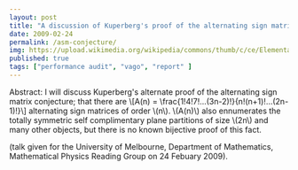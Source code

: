 ```yaml
---
layout: post
title: "A discussion of Kuperberg's proof of the alternating sign matrix conjecture (presentation)"
date: 2009-02-24
permalink: /asm-conjecture/
img: https://upload.wikimedia.org/wikipedia/commons/thumb/c/ce/Elementary_classroom_in_Alaska.jpg/640px-Elementary_classroom_in_Alaska.jpg
published: true
tags: ["performance audit", "vago", "report" ]
---
```


Abstract: I will discuss Kuperberg's alternate proof of the alternating sign matrix conjecture; that there are
\\[A(n) = \\frac{1!4!7!...(3n-2)!}{n!(n+1)!...(2n-1)!}\\]
alternating sign matrices of order \\(n\\). \\(A(n)\\) also ennumerates the totally symmetric self complimentary plane partitions of size \\(2n\\) and many other objects, but there is no known bijective proof of this fact.

(talk given for the University of Melbourne, Department of Mathematics, Mathematical Physics Reading Group on 24 Febuary 2009).
